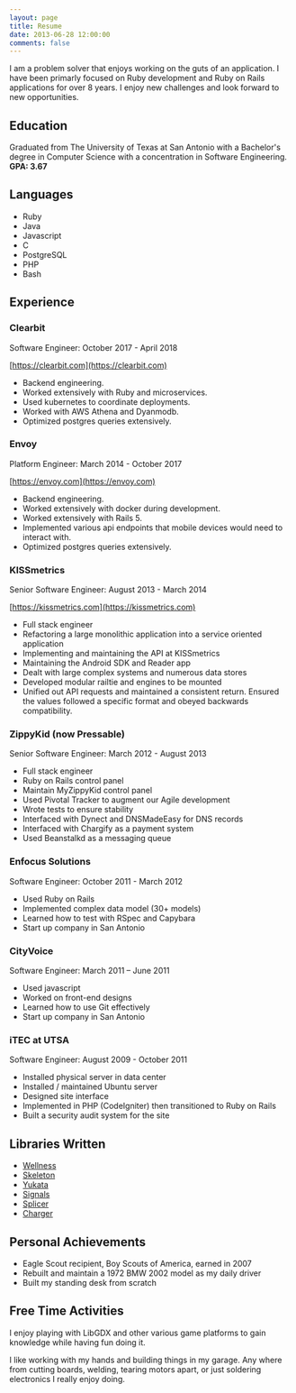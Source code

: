 ```yaml
---
layout: page
title: Resume
date: 2013-06-28 12:00:00
comments: false
---
```


I am a problem solver that enjoys working on the guts of an application. I have
been primarly focused on Ruby development and Ruby on Rails applications for
over 8 years. I enjoy new challenges and look forward to new opportunities.

## Education

Graduated from The University of Texas at San Antonio with a Bachelor's degree
in Computer Science with a concentration in Software Engineering. **GPA: 3.67**

## Languages

  * Ruby
  * Java
  * Javascript
  * C
  * PostgreSQL
  * PHP
  * Bash

## Experience

### Clearbit
Software Engineer: October 2017 - April 2018

[https://clearbit.com](https://clearbit.com)

* Backend engineering.
* Worked extensively with Ruby and microservices.
* Used kubernetes to coordinate deployments.
* Worked with AWS Athena and Dyanmodb.
* Optimized postgres queries extensively.

### Envoy
Platform Engineer: March 2014 - October 2017

[https://envoy.com](https://envoy.com)

* Backend engineering.
* Worked extensively with docker during development.
* Worked extensively with Rails 5.
* Implemented various api endpoints that mobile devices would need to interact with.
* Optimized postgres queries extensively.

### KISSmetrics
Senior Software Engineer: August 2013 - March 2014

[https://kissmetrics.com](https://kissmetrics.com)

  * Full stack engineer
  * Refactoring a large monolithic application into a service oriented
    application
  * Implementing and maintaining the API at KISSmetrics
  * Maintaining the Android SDK and Reader app
  * Dealt with large complex systems and numerous data stores
  * Developed modular railtie and engines to be mounted
  * Unified out API requests and maintained a consistent return. Ensured the
    values followed a specific format and obeyed backwards compatibility.

### ZippyKid (now Pressable)
Senior Software Engineer: March 2012 - August 2013

  * Full stack engineer
  * Ruby on Rails control panel
  * Maintain MyZippyKid control panel
  * Used Pivotal Tracker to augment our Agile development
  * Wrote tests to ensure stability
  * Interfaced with Dynect and DNSMadeEasy for DNS records
  * Interfaced with Chargify as a payment system
  * Used Beanstalkd as a messaging queue

### Enfocus Solutions
Software Engineer: October 2011 - March 2012

  * Used Ruby on Rails
  * Implemented complex data model (30+ models)
  * Learned how to test with RSpec and Capybara
  * Start up company in San Antonio

### CityVoice
Software Engineer: March 2011 – June 2011

  * Used javascript
  * Worked on front-end designs
  * Learned how to use Git effectively
  * Start up company in San Antonio

### iTEC at UTSA
Software Engineer: August 2009 - October 2011

  * Installed physical server in data center
  * Installed / maintained Ubuntu server
  * Designed site interface
  * Implemented in PHP (CodeIgniter) then transitioned to Ruby on Rails
  * Built a security audit system for the site

## Libraries Written

  * [Wellness](https://github.com/warmwaffles/wellness)
  * [Skeleton](https://github.com/warmwaffles/skeleton)
  * [Yukata](https://github.com/warmwaffles/yukata)
  * [Signals](https://github.com/warmwaffles/signals)
  * [Splicer](https://github.com/zippykid/splicer)
  * [Charger](https://github.com/warmwaffles/charger)

## Personal Achievements

  * Eagle Scout recipient, Boy Scouts of America, earned in 2007
  * Rebuilt and maintain a 1972 BMW 2002 model as my daily driver
  * Built my standing desk from scratch

## Free Time Activities

I enjoy playing with LibGDX and other various game platforms to gain knowledge
while having fun doing it.

I like working with my hands and building things in my garage. Any where from
cutting boards, welding, tearing motors apart, or just soldering electronics I
really enjoy doing.
